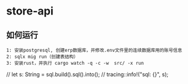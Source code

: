 # store-api

## 如何运行
```
1: 安装postgresql, 创建erp数据库，并修改.env文件里的连续数据库用的账号信息
2: sqlx mig run（创建表结构）
3: 安装rust，并执行 cargo watch -q -c -w  src/ -x run
```



// let s: String = sql.build().sql().into();
// tracing::info!("sql: {}", s);